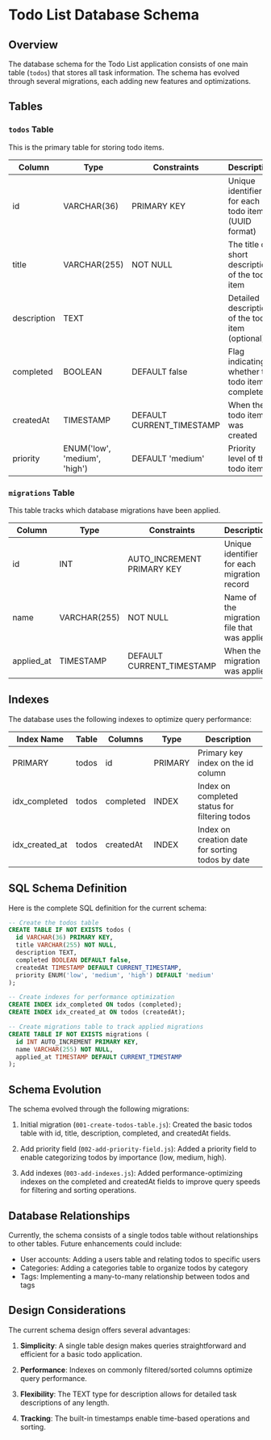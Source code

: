 # Todo List Database Schema

## Overview

The database schema for the Todo List application consists of one main table (`todos`) that stores all task information. The schema has evolved through several migrations, each adding new features and optimizations.

## Tables

### `todos` Table

This is the primary table for storing todo items.

| Column      | Type                         | Constraints                | Description                                               |
|-------------|-----------------------------|----------------------------|-----------------------------------------------------------|
| id          | VARCHAR(36)                 | PRIMARY KEY                | Unique identifier for each todo item (UUID format)        |
| title       | VARCHAR(255)                | NOT NULL                   | The title or short description of the todo item           |
| description | TEXT                        |                            | Detailed description of the todo item (optional)          |
| completed   | BOOLEAN                     | DEFAULT false              | Flag indicating whether the todo item is completed        |
| createdAt   | TIMESTAMP                   | DEFAULT CURRENT_TIMESTAMP  | When the todo item was created                            |
| priority    | ENUM('low', 'medium', 'high') | DEFAULT 'medium'          | Priority level of the todo item                           |

### `migrations` Table

This table tracks which database migrations have been applied.

| Column     | Type                       | Constraints                | Description                                               |
|------------|----------------------------|----------------------------|-----------------------------------------------------------|
| id         | INT                        | AUTO_INCREMENT PRIMARY KEY | Unique identifier for each migration record               |
| name       | VARCHAR(255)               | NOT NULL                   | Name of the migration file that was applied               |
| applied_at | TIMESTAMP                  | DEFAULT CURRENT_TIMESTAMP  | When the migration was applied                            |

## Indexes

The database uses the following indexes to optimize query performance:

| Index Name       | Table    | Columns   | Type    | Description                                           |
|------------------|----------|-----------|---------|-------------------------------------------------------|
| PRIMARY          | todos    | id        | PRIMARY | Primary key index on the id column                    |
| idx_completed    | todos    | completed | INDEX   | Index on completed status for filtering todos         |
| idx_created_at   | todos    | createdAt | INDEX   | Index on creation date for sorting todos by date      |

## SQL Schema Definition

Here is the complete SQL definition for the current schema:

```sql
-- Create the todos table
CREATE TABLE IF NOT EXISTS todos (
  id VARCHAR(36) PRIMARY KEY,
  title VARCHAR(255) NOT NULL,
  description TEXT,
  completed BOOLEAN DEFAULT false,
  createdAt TIMESTAMP DEFAULT CURRENT_TIMESTAMP,
  priority ENUM('low', 'medium', 'high') DEFAULT 'medium'
);

-- Create indexes for performance optimization
CREATE INDEX idx_completed ON todos (completed);
CREATE INDEX idx_created_at ON todos (createdAt);

-- Create migrations table to track applied migrations
CREATE TABLE IF NOT EXISTS migrations (
  id INT AUTO_INCREMENT PRIMARY KEY,
  name VARCHAR(255) NOT NULL,
  applied_at TIMESTAMP DEFAULT CURRENT_TIMESTAMP
);
```

## Schema Evolution

The schema evolved through the following migrations:

1. Initial migration (`001-create-todos-table.js`): Created the basic todos table with id, title, description, completed, and createdAt fields.

2. Add priority field (`002-add-priority-field.js`): Added a priority field to enable categorizing todos by importance (low, medium, high).

3. Add indexes (`003-add-indexes.js`): Added performance-optimizing indexes on the completed and createdAt fields to improve query speeds for filtering and sorting operations.

## Database Relationships

Currently, the schema consists of a single todos table without relationships to other tables. Future enhancements could include:

- User accounts: Adding a users table and relating todos to specific users
- Categories: Adding a categories table to organize todos by category
- Tags: Implementing a many-to-many relationship between todos and tags

## Design Considerations

The current schema design offers several advantages:

1. **Simplicity**: A single table design makes queries straightforward and efficient for a basic todo application.

2. **Performance**: Indexes on commonly filtered/sorted columns optimize query performance.

3. **Flexibility**: The TEXT type for description allows for detailed task descriptions of any length.

4. **Tracking**: The built-in timestamps enable time-based operations and sorting.
